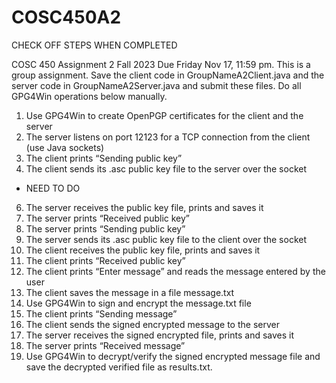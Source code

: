 # COSC450A2

CHECK OFF STEPS WHEN COMPLETED 

COSC 450				Assignment 2					Fall 2023
Due Friday Nov 17, 11:59 pm. This is a group assignment.
Save the client code in GroupNameA2Client.java and the server code in GroupNameA2Server.java and submit these files.
Do all GPG4Win operations below manually. 
1.	Use GPG4Win to create OpenPGP certificates for the client and the server
2.	The server listens on port 12123 for a TCP connection from the client (use Java sockets)
3.	The client prints “Sending public key”
4.	The client sends its .asc public key file to the server over the socket



-	NEED TO DO

6.	The server receives the public key file, prints and saves it
7.	The server prints “Received public key”
8.	The server prints “Sending public key”
9.	The server sends its .asc public key file to the client over the socket
10.	The client receives the public key file, prints and saves it
11.	The client prints “Received public key”
12.	The client prints “Enter message” and reads the message entered by the user
13.	The client saves the message in a file message.txt
14.	Use GPG4Win to sign and encrypt the message.txt file
15.	The client prints “Sending message”
16.	The client sends the signed encrypted message to the server
17.	The server receives the signed encrypted file, prints and saves it
18.	The server prints “Received message”
19.	Use GPG4Win to decrypt/verify the signed encrypted message file and save the decrypted verified file as results.txt.
